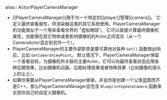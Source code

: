 alias:: Actor/PlayerCameraManager

- [[PlayerCameraManager]]用于为一个特定的[[player]]管理[[camera]]。
  它定义最终查看属性，供渲染器这类的其它系统使用。PlayerCameraManager的功能类似于一个用来查看世界的 "虚拟眼球"。 它可以直接计算最终摄像机属性，也能够在其它物体或者影响摄像机的Actor之间混合（从一个CameraActor混合到另外一个）。
- PlayerCameraManager的主要外部职责是要可靠地对各种 `Get()` 函数做出响应，比如 `GetCameraViewPoint`。 默认情况下，PlayerCameraManager保留一个查看目标，为摄像机所关联的主要Actor。它可以向最终查看状态应用各种后期效果，比如摄像机动画、后期处理效果或者特殊效果（比如摄像机镜头上的尘土）。
- 如果你需要从PlayerCameraManager继承，并且你是创建一个父类蓝图而不是C++，那么PlayerCameraManager会包含 `BlueprintUpdateCamera` 函数来实现你自己的自定义摄像机。